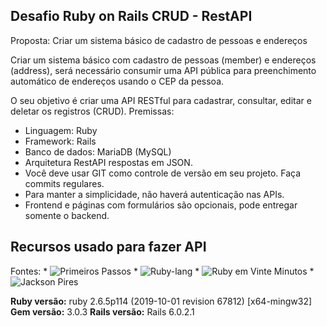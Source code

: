 ## Desafio Ruby on Rails CRUD - RestAPI

Proposta: Criar um sistema básico de cadastro de pessoas e endereços

Criar um sistema básico com cadastro de pessoas (member) e endereços (address), será necessário consumir uma API pública para preenchimento automático de endereços usando o CEP da pessoa.

O seu objetivo é criar uma API RESTful para cadastrar, consultar, editar e deletar os registros (CRUD).
Premissas:
* Linguagem: Ruby
* Framework: Rails
* Banco de dados: MariaDB (MySQL)
* Arquitetura RestAPI respostas em JSON.
* Você deve usar GIT como controle de versão em seu projeto. Faça commits regulares. 
* Para manter a simplicidade, não haverá autenticação nas APIs. 
* Frontend e páginas com formulários são opcionais, pode entregar somente o backend.
## Recursos usado para fazer API

Fontes: * ![Primeiros Passos](https://www.ruby-lang.org/pt/documentation/)
        * ![Ruby-lang](https://www.ruby-lang.org/pt/documentation/)
        * ![Ruby em Vinte Minutos](https://www.ruby-lang.org/pt/documentation/quickstart/)
        * ![Jackson Pires](https://www.youtube.com/watch?v=ZHPondVB9RQ&list=PLe3LRfCs4go-mkvHRMSXEOG-HDbzesyaP&index=1)

**Ruby versão:** ruby 2.6.5p114 (2019-10-01 revision 67812) [x64-mingw32]
**Gem versão:** 3.0.3
**Rails versão:** Rails 6.0.2.1
